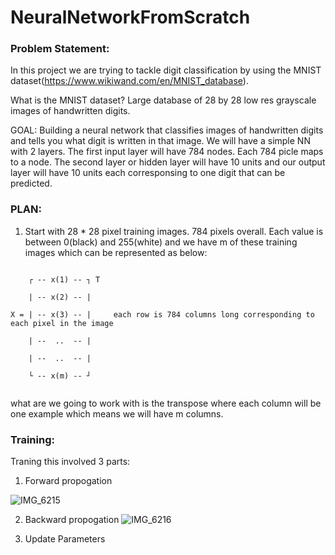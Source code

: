 # NeuralNetworkFromScratch

### Problem Statement:
In this project we are trying to tackle digit classification by using the MNIST dataset(https://www.wikiwand.com/en/MNIST_database).

What is the MNIST dataset? Large database of 28 by 28 low res grayscale images of handwritten digits.

GOAL: Building a neural network that classifies images of handwritten digits and tells you what digit is written in that image. We will have a simple NN with 2 layers. The first input layer will have 784 nodes. Each 784 picle maps to a node. The second layer or hidden layer will have 10 units and our output layer will have 10 units each corresponsing to one digit that can be predicted. 

### PLAN: 
1. Start with 28 * 28 pixel training images. 784 pixels overall. Each value is between 0(black) and 255(white) and we have m of these training images which can be represented as below: 
```

    ┌ -- x(1) -- ┐ T
    
    | -- x(2) -- |
    
X = | -- x(3) -- |     each row is 784 columns long corresponding to each pixel in the image

    | --  ..  -- |
    
    | --  ..  -- |
    
    └ -- x(m) -- ┘
    
 ```
    
 what are we going to work with is the transpose where each column will be one example which means we will have m columns.
 
 ### Training:
 Traning this involved 3 parts:
 1. Forward propogation

![IMG_6215](https://github.com/AarohiChopra/NeuralNetworkFromScratch/assets/51353233/aa77a401-5aee-4c84-8820-821862560ef2)

 2. Backward propogation
 ![IMG_6216](https://github.com/AarohiChopra/NeuralNetworkFromScratch/assets/51353233/d730a393-fd53-488f-a45e-2fa0c8c82adf)

 3. Update Parameters
 
 
 
 
